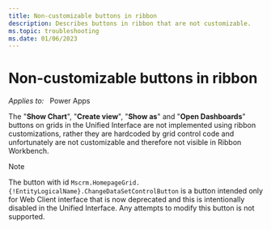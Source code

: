 ```yaml
---
title: Non-customizable buttons in ribbon
description: Describes buttons in ribbon that are not customizable.
ms.topic: troubleshooting
ms.date: 01/06/2023
---
```

# Non-customizable buttons in ribbon

_Applies to:_ &nbsp; Power Apps  

The "**Show Chart**", "**Create view**", "**Show as**" and "**Open Dashboards**" buttons on grids in the Unified Interface are not implemented using ribbon customizations, rather they are hardcoded by grid control code and unfortunately are not customizable and therefore not visible in Ribbon Workbench.

> [!NOTE]
> The button with id `Mscrm.HomepageGrid.{!EntityLogicalName}.ChangeDataSetControlButton` is a button intended only for Web Client interface that is now deprecated and this is intentionally disabled in the Unified Interface. Any attempts to modify this button is not supported.
